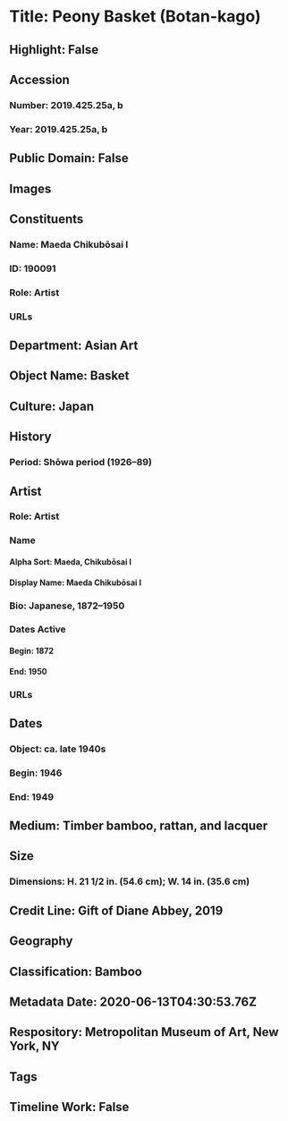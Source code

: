 # Title: Peony Basket (Botan-kago)
## Highlight: False
## Accession
### Number: 2019.425.25a, b
### Year: 2019.425.25a, b
## Public Domain: False
## Images
## Constituents
### Name: Maeda Chikubōsai I
### ID: 190091
### Role: Artist
### URLs
## Department: Asian Art
## Object Name: Basket
## Culture: Japan
## History
### Period: Shōwa period (1926–89)
## Artist
### Role: Artist
### Name
#### Alpha Sort: Maeda, Chikubōsai I
#### Display Name: Maeda Chikubōsai I
### Bio: Japanese, 1872–1950
### Dates Active
#### Begin: 1872
#### End: 1950
### URLs
## Dates
### Object: ca. late 1940s
### Begin: 1946
### End: 1949
## Medium: Timber bamboo, rattan, and lacquer
## Size
### Dimensions: H. 21 1/2 in. (54.6 cm); W. 14 in. (35.6 cm)
## Credit Line: Gift of Diane Abbey, 2019
## Geography
## Classification: Bamboo
## Metadata Date: 2020-06-13T04:30:53.76Z
## Respository: Metropolitan Museum of Art, New York, NY
## Tags
## Timeline Work: False